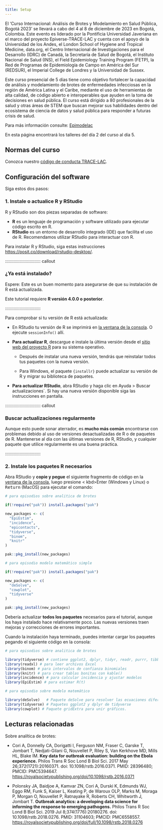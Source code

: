 ```yaml
---
title: Setup
---
```


El ‘Curso Internacional: Análisis de Brotes y Modelamiento en Salud Pública, Bogotá 2023’ se llevará a cabo del 4 al 8 de diciembre de 2023 en Bogotá, Colombia. Este evento es liderado por la Pontificia Universidad Javeriana en el marco del proyecto Epiverse-TRACE-LAC y cuenta con el apoyo de la Universidad de los Andes, el London School of Hygiene and Tropical Medicine, data.org, el Centro Internacional de Investigaciones para el Desarrollo (IDRC) de Canadá, la Secretaría de Salud de Bogotá, el Instituto Nacional de Salud (INS), el Field Epidemiology Training Program (FETP), la Red de Programas de Epidemiología de Campo en América del Sur (REDSUR), el Imperial College de Londres y la Universidad de Sussex. 


Este curso presencial de 5 días tiene como objetivo fortalecer la capacidad de análisis y modelamiento de brotes de enfermedades infecciosas en la región de América Latina y el Caribe, mediante el uso de herramientas de alta calidad, de código abierto e interoperables que ayuden en la toma de decisiones en salud pública. El curso está dirigido a 80 profesionales de la salud y otras áreas de STEM que buscan mejorar sus habilidades dentro del ecosistema de ciencia de datos y salud pública para responder a futuras crisis de salud.

Para más información consulte: [Epimodelac](https://epimodelac.com/)

En esta página encontrará los talleres del día 2 del curso al día 5. 


## Normas del curso

Conozca nuestro [código de conducta TRACE-LAC](https://drive.google.com/file/d/1z9EecMJR0CIyrUI6hzUugS4i9aAgSD-5/view?usp=sharing).

## Configuración del software

Siga estos dos pasos:

### 1. Instale o actualice R y RStudio

R y RStudio son dos piezas separadas de software: 

* **R** es un lenguaje de programación y software utilizado para ejecutar código escrito en R.
* **RStudio** es un entorno de desarrollo integrado (IDE) que facilita el uso de R. Recomendamos utilizar RStudio para interactuar con R. 

Para instalar R y RStudio, siga estas instrucciones <https://posit.co/download/rstudio-desktop/>.

::::::::::::::::::::::::::::: callout

### ¿Ya está instalado? 

Espere: Este es un buen momento para asegurarse de que su instalación de R está actualizada.

Este tutorial requiere **R versión 4.0.0 o posterior**.

:::::::::::::::::::::::::::::

Para comprobar si tu versión de R está actualizada:

- En RStudio tu versión de R se imprimirá en [la ventana de la consola](https://docs.posit.co/ide/user/ide/guide/code/console.html). O ejecute `sessionInfo()` allí.

- **Para actualizar R**, descargue e instale la última versión desde el [sitio web del proyecto R](https://cran.rstudio.com/) para su sistema operativo.

  - Después de instalar una nueva versión, tendrás que reinstalar todos tus paquetes con la nueva versión. 

  - Para Windows, el paquete `{installr}` puede actualizar su versión de R y migrar su biblioteca de paquetes.

- **Para actualizar RStudio**, abra RStudio y haga clic en 
Ayuda > Buscar actualizaciones`. Si hay una nueva versión disponible siga las 
instrucciones en pantalla.

::::::::::::::::::::::::::::: callout

### Buscar actualizaciones regularmente

Aunque esto puede sonar aterrador, es **mucho más común** encontrarse con problemas debido al uso de versiones desactualizadas de R o de paquetes de R. Mantenerse al día con las últimas versiones de R, RStudio, y cualquier paquete que utilice regularmente es una buena práctica.

:::::::::::::::::::::::::::::

### 2. Instale los paquetes R necesarios

<!--
During the tutorial, we will need a number of R packages. Packages contain useful R code written by other people. We will use packages from the [Epiverse-TRACE](https://epiverse-trace.github.io/). 
-->

Abra RStudio y **copie y pegue** el siguiente fragmento de código en la [ventana de la consola](https://docs.posit.co/ide/user/ide/guide/code/console.html), luego presione < kbd>Enter</kbd> (Windows y Linux) o <kbd>Return</kbd> (MacOS) para ejecutar el comando:

```r
# para episodios sobre analitica de brotes

if(!require("pak")) install.packages("pak")

new_packages <- c(
  "EpiEstim",
  "incidence",
  "epicontacts",
  "tidyverse",
  "binom",
  "knitr"
)

pak::pkg_install(new_packages)
```

```r
# para episodio modelo matemático simple

if(!require("pak")) install.packages("pak")

new_packages <- c(
  "deSolve",
  "cowplot",
  "tidyverse"
)

pak::pkg_install(new_packages)
```

Debería actualizar **todos los paquetes** necesarios para el tutorial, aunque los haya instalado hace relativamente poco. Las nuevas versiones traen mejoras y correcciones de errores importantes.

Cuando la instalación haya terminado, puedes intentar cargar los paquetes pegando el siguiente código en la consola:

```r
# para episodios sobre analitica de brotes

library(tidyverse) # contiene ggplot2, dplyr, tidyr, readr, purrr, tibble
library(readxl) # para leer archivos Excel
library(binom) # para intervalos de confianza binomiales
library(knitr) # para crear tablas bonitas con kable()
library(incidence) # para calcular incidencia y ajustar modelos
library(EpiEstim) # para estimar R(t)
```

```r
# para episodio sobre modelo matemático

library(deSolve)   # Paquete deSolve para resolver las ecuaciones diferenciales
library(tidyverse) # Paquetes ggplot2 y dplyr de tidyverse
library(cowplot) # Paquete gridExtra para unir gráficos.
```

## Lecturas relacionadas

Sobre analítica de brotes:

- Cori A, Donnelly CA, Dorigatti I, Ferguson NM, Fraser C, Garske T, Jombart T, Nedjati-Gilani G, Nouvellet P, Riley S, Van Kerkhove MD, Mills HL, Blake IM. **Key data for outbreak evaluation: building on the Ebola experience.** Philos Trans R Soc Lond B Biol Sci. 2017 May 26;372(1721):20160371. doi: 10.1098/rstb.2016.0371. PMID: 28396480; PMCID: PMC5394647. <https://royalsocietypublishing.org/doi/10.1098/rstb.2016.0371>

- Polonsky JA, Baidjoe A, Kamvar ZN, Cori A, Durski K, Edmunds WJ, Eggo RM, Funk S, Kaiser L, Keating P, de Waroux OLP, Marks M, Moraga P, Morgan O, Nouvellet P, Ratnayake R, Roberts CH, Whitworth J, Jombart T. **Outbreak analytics: a developing data science for informing the response to emerging pathogens.** Philos Trans R Soc Lond B Biol Sci. 2019 Jul 8;374(1776):20180276. doi: 10.1098/rstb.2018.0276. PMID: 31104603; PMCID: PMC6558557. <https://royalsocietypublishing.org/doi/full/10.1098/rstb.2018.0276>
